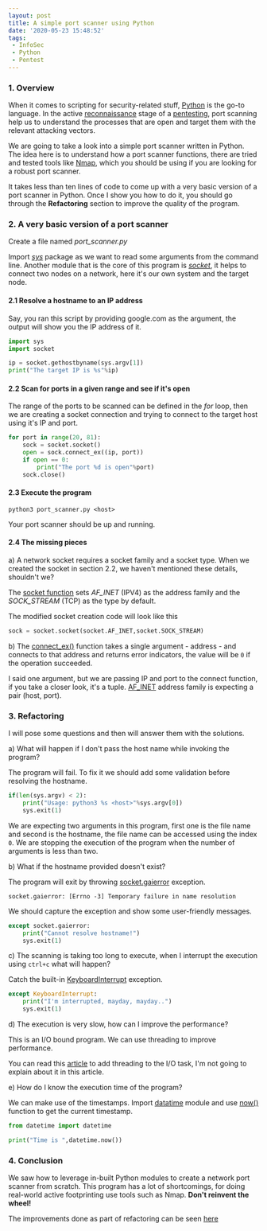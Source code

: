 ```yaml
---
layout: post
title: A simple port scanner using Python
date: '2020-05-23 15:48:52'
tags: 
 - InfoSec
 - Python
 - Pentest
---
```


### 1. Overview

When it comes to scripting for security-related stuff, [Python](https://www.python.org/) is the go-to language. In the active [reconnaissance](https://en.wikipedia.org/wiki/Footprinting) stage of a [pentesting](https://en.wikipedia.org/wiki/Penetration_test), port scanning help us to understand the processes that are open and target them with the relevant attacking vectors.

We are going to take a look into a simple port scanner written in Python. The idea here is to understand how a port scanner functions, there are tried and tested tools like [Nmap](https://nmap.org/), which you should be using if you are looking for a robust port scanner. 

It takes less than ten lines of code to come up with a very basic version of a port scanner in Python. Once I show you how to do it, you should go through the **Refactoring** section to improve the quality of the program.

### 2. A very basic version of a port scanner

Create a file named *port_scanner.py*

Import [*sys*](https://docs.python.org/3/library/sys.html) package as we want to read some arguments from the command line. Another module that is the core of this program is [*socket*](https://docs.python.org/3/library/socket.html), it helps to connect two nodes on a network, here it's our own system and the target node.
 
#### 2.1 Resolve a hostname to an IP address
Say, you ran this script by providing google.com as the argument, the output will show you the IP address of it.
```python
import sys
import socket

ip = socket.gethostbyname(sys.argv[1])
print("The target IP is %s"%ip)
```

#### 2.2 Scan for ports in a given range and see if it's open
The range of the ports to be scanned can be defined in the *for* loop, then we are creating a socket connection and trying to connect to the target host using it's IP and port.

```python
for port in range(20, 81):
	sock = socket.socket()
	open = sock.connect_ex((ip, port))
	if open == 0:
	    print("The port %d is open"%port) 
	sock.close()
``` 
#### 2.3 Execute the program
```shell
python3 port_scanner.py <host>
```
Your port scanner should be up and running.
#### 2.4 The missing pieces
a)  A network socket requires a socket family and a socket type. When we created the socket in section 2.2, we haven't mentioned these details, shouldn't we?

The [socket function](https://docs.python.org/3/library/socket.html#socket.socket) sets *AF_INET* (IPV4) as the address family and the *SOCK_STREAM* (TCP) as the type by default.

The modified socket creation code will look like this
```python
sock = socket.socket(socket.AF_INET,socket.SOCK_STREAM)
```

b) The [connect_ex()](https://docs.python.org/3/library/socket.html#socket.socket.connect_ex) function takes a single argument - address - and connects to that address and returns error indicators, the value will be `0` if the operation succeeded.

I said one argument, but we are passing IP and port to the connect function, if you take a closer look, it's a tuple. [AF_INET](https://docs.python.org/3/library/socket.html#socket.AF_INET) address family is expecting a pair (host, port).

### 3. Refactoring
I will pose some questions and then will answer them with the solutions.

a) What will happen if I don't pass the host name while invoking the program?

The program will fail. To fix it we should add some validation before resolving the hostname.
```python
if(len(sys.argv) < 2):
    print("Usage: python3 %s <host>"%sys.argv[0])
    sys.exit(1)
```
We are expecting two arguments in this program, first one is the file name and second is the hostname, the file name can be accessed using the index `0`. We are stopping the execution of the program when the number of arguments is less than two.

b) What if the hostname provided doesn't exist?

The program will exit by throwing [socket.gaierror](https://docs.python.org/3/library/socket.html#socket.gaierror) exception.
```
socket.gaierror: [Errno -3] Temporary failure in name resolution
```
We should capture the exception and show some user-friendly messages.
```python
except socket.gaierror:
    print("Cannot resolve hostname!")
    sys.exit(1)
```
c) The scanning is taking too long to execute, when I interrupt the execution using `ctrl+c` what will happen?

Catch the built-in [KeyboardInterrupt](https://docs.python.org/3/library/exceptions.html) exception.
```python
except KeyboardInterrupt:
    print("I'm interrupted, mayday, mayday..")
    sys.exit(1)
```
d) The execution is very slow, how can I improve the performance?

This is an I/O bound program. We can use threading to improve performance.

You can read this [article](https://realpython.com/python-concurrency/) to add threading to the I/O task, I'm not going to explain about it in this article.

e) How do I know the execution time of the program?

We can make use of the timestamps. Import [datatime](https://docs.python.org/3/library/datetime.html) module and use [now()](https://docs.python.org/3/library/datetime.html#datetime.datetime.now) function to get the current timestamp.

```python
from datetime import datetime

print("Time is ",datetime.now())
```

### 4. Conclusion
We saw how to leverage in-built Python modules to create a network port scanner from scratch. This program has a lot of shortcomings, for doing real-world active footprinting use tools such as Nmap. **Don't reinvent the wheel!**

The improvements done as part of refactoring can be seen [here](https://gist.github.com/pranavek/25f57ce24a2b2087772071f50b158b07) 
